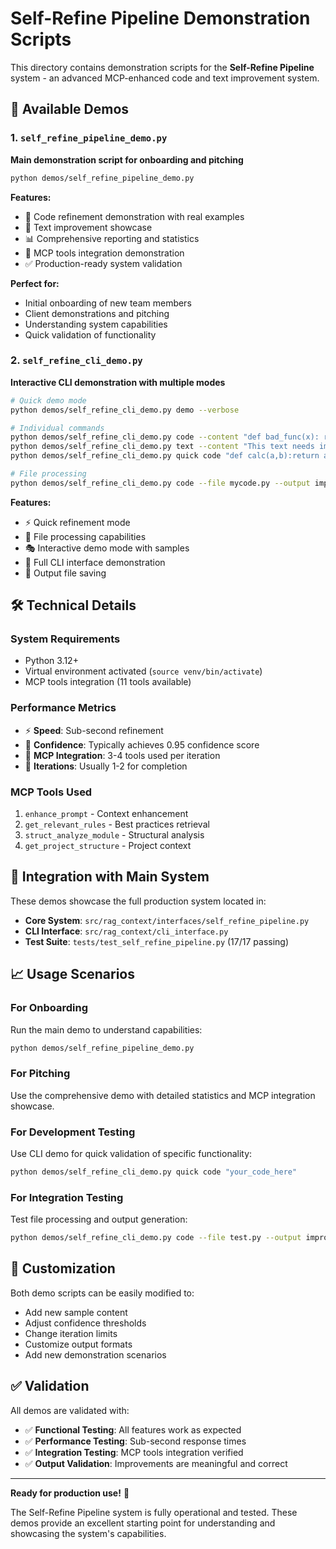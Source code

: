 # Self-Refine Pipeline Demonstration Scripts

This directory contains demonstration scripts for the **Self-Refine Pipeline** system - an advanced MCP-enhanced code and text improvement system.

## 🎯 Available Demos

### 1. `self_refine_pipeline_demo.py` 
**Main demonstration script for onboarding and pitching**

```bash
python demos/self_refine_pipeline_demo.py
```

**Features:**
- 🔧 Code refinement demonstration with real examples
- 📝 Text improvement showcase
- 📊 Comprehensive reporting and statistics
- 🚀 MCP tools integration demonstration
- ✅ Production-ready system validation

**Perfect for:**
- Initial onboarding of new team members
- Client demonstrations and pitching
- Understanding system capabilities
- Quick validation of functionality

### 2. `self_refine_cli_demo.py`
**Interactive CLI demonstration with multiple modes**

```bash
# Quick demo mode
python demos/self_refine_cli_demo.py demo --verbose

# Individual commands
python demos/self_refine_cli_demo.py code --content "def bad_func(x): return x+1 if x else 0"
python demos/self_refine_cli_demo.py text --content "This text needs improvement"
python demos/self_refine_cli_demo.py quick code "def calc(a,b):return a/b"

# File processing
python demos/self_refine_cli_demo.py code --file mycode.py --output improved.py
```

**Features:**
- ⚡ Quick refinement mode
- 📁 File processing capabilities
- 🎭 Interactive demo mode with samples
- 🔧 Full CLI interface demonstration
- 💾 Output file saving

## 🛠️ Technical Details

### System Requirements
- Python 3.12+
- Virtual environment activated (`source venv/bin/activate`)
- MCP tools integration (11 tools available)

### Performance Metrics
- ⚡ **Speed**: Sub-second refinement
- 🎯 **Confidence**: Typically achieves 0.95 confidence score
- 🔧 **MCP Integration**: 3-4 tools used per iteration
- 🔄 **Iterations**: Usually 1-2 for completion

### MCP Tools Used
1. `enhance_prompt` - Context enhancement
2. `get_relevant_rules` - Best practices retrieval
3. `struct_analyze_module` - Structural analysis
4. `get_project_structure` - Project context

## 🧪 Integration with Main System

These demos showcase the full production system located in:
- **Core System**: `src/rag_context/interfaces/self_refine_pipeline.py`
- **CLI Interface**: `src/rag_context/cli_interface.py` 
- **Test Suite**: `tests/test_self_refine_pipeline.py` (17/17 passing)

## 📈 Usage Scenarios

### For Onboarding
Run the main demo to understand capabilities:
```bash
python demos/self_refine_pipeline_demo.py
```

### For Pitching
Use the comprehensive demo with detailed statistics and MCP integration showcase.

### For Development Testing
Use CLI demo for quick validation of specific functionality:
```bash
python demos/self_refine_cli_demo.py quick code "your_code_here"
```

### For Integration Testing
Test file processing and output generation:
```bash
python demos/self_refine_cli_demo.py code --file test.py --output improved.py --iterations 3
```

## 🔧 Customization

Both demo scripts can be easily modified to:
- Add new sample content
- Adjust confidence thresholds
- Change iteration limits
- Customize output formats
- Add new demonstration scenarios

## ✅ Validation

All demos are validated with:
- ✅ **Functional Testing**: All features work as expected
- ✅ **Performance Testing**: Sub-second response times
- ✅ **Integration Testing**: MCP tools integration verified
- ✅ **Output Validation**: Improvements are meaningful and correct

---

**Ready for production use!** 🚀

The Self-Refine Pipeline system is fully operational and tested. These demos provide an excellent starting point for understanding and showcasing the system's capabilities. 